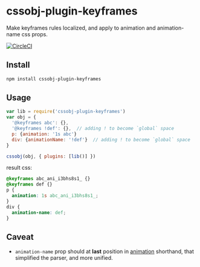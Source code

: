 # cssobj-plugin-keyframes
Make keyframes rules localized, and apply to animation and animation-name css props.

[![CircleCI](https://circleci.com/gh/cssobj/cssobj-plugin-keyframes.svg?style=svg)](https://circleci.com/gh/cssobj/cssobj-plugin-keyframes)

## Install

``` bash
npm install cssobj-plugin-keyframes
```

## Usage

``` javascript
var lib = require('cssobj-plugin-keyframes')
var obj = {
  '@keyframes abc': {},
  '@keyframes !def': {},  // adding ! to become `global` space
  p: {animation: '1s abc'}
  div: {animationName: '!def'}  // adding ! to become `global` space
}

cssobj(obj, { plugins: [lib()] })
```

result css:

``` css
@keyframes abc_ani_i3bhs8s1_ {}
@keyframes def {}
p {
  animation: 1s abc_ani_i3bhs8s1_;
}
div {
  animation-name: def;
}
```

## Caveat

- `animation-name` prop should at **last** position in [animation](https://developer.mozilla.org/en-US/docs/Web/CSS/animation) shorthand, that simplified the parser, and more unified.


